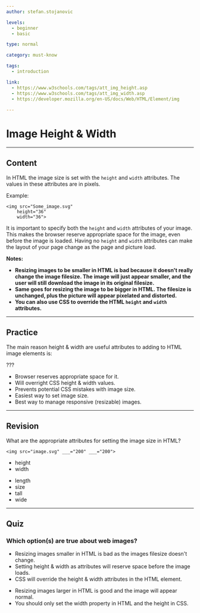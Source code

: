 ```yaml
---
author: stefan.stojanovic

levels:
  - beginner
  - basic

type: normal

category: must-know

tags:
  - introduction

link:
  - https://www.w3schools.com/tags/att_img_height.asp
  - https://www.w3schools.com/tags/att_img_width.asp
  - https://developer.mozilla.org/en-US/docs/Web/HTML/Element/img
  
---
```

# Image Height & Width
---
## Content

In HTML the image size is set with the `height` and `width` attributes. The values in these attributes are in pixels.

Example:
```
<img src="Some_image.svg"
    height="36"
    width="36">
```

It is important to specify both the `height` and `width` attributes of your image. This makes the browser reserve appropriate space for the image, even before the image is loaded. Having no `height` and `width` attributes can make the layout of your page change as the page and picture load.

**Notes:**
 - **Resizing images to be smaller in HTML is bad because it doesn't really change the image filesize. The image will just appear smaller, and the user will still download the image in its original filesize.**
 - **Same goes for resizing the image to be bigger in HTML. The filesize is unchanged, plus the picture will appear pixelated and distorted.**
 - **You can also use CSS to override the HTML `height` and `width` attributes.**
 
---
## Practice

The main reason height & width are useful attributes to adding to HTML image elements is: 

???

* Browser reserves appropriate space for it. 
* Will overright CSS height & width values. 
* Prevents potential CSS mistakes with image size.
* Easiest way to set image size.
* Best way to manage responsive (resizable) images.

---
## Revision

What are the appropriate attributes for setting the image size in HTML?

`<img src="image.svg" ___="200" ___="200">` 

+ height
+ width
- length
- size
- tall
- wide

---
## Quiz

### Which option(s) are true about web images?

+ Resizing images smaller in HTML is bad as the images filesize doesn't change.
+ Setting height & width as attributes will reserve space before the image loads. 
+ CSS will override the height & width attributes in the HTML element.
- Resizing images larger in HTML is good and the image will appear normal.
- You should only set the width property in HTML and the height in CSS.


